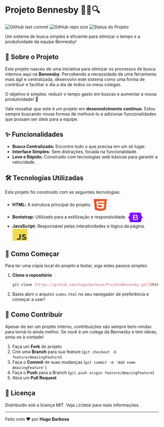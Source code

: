 # Projeto Bennesby 🕵️‍♂️🔍

![GitHub last commit](https://img.shields.io/github/last-commit/hugosbarbosa/ProjetoBennesby) ![GitHub repo size](https://img.shields.io/github/repo-size/hugosbarbosa/ProjetoBennesby) ![Status do Projeto](https://img.shields.io/badge/status-em%20desenvolvimento-yellow)

Um sistema de busca simples e eficiente para otimizar o tempo e a produtividade da equipe Bennesby!

## 🎯 Sobre o Projeto

Este projeto nasceu de uma iniciativa para otimizar os processos de busca internos aqui na **Bennesby**. Percebendo a necessidade de uma ferramenta mais ágil e centralizada, desenvolvi este sistema como uma forma de contribuir e facilitar o dia a dia de todos os meus colegas.

O objetivo é simples: reduzir o tempo gasto em buscas e aumentar a nossa produtividade! 🤯

Vale ressaltar que este é um projeto em **desenvolvimento contínuo**. Estou sempre buscando novas formas de melhorá-lo e adicionar funcionalidades que possam ser úteis para a equipe.

## ✨ Funcionalidades

* **Busca Centralizada:** Encontre tudo o que precisa em um só lugar.
* **Interface Simples:** Sem distrações, focada na funcionalidade.
* **Leve e Rápido:** Construído com tecnologias web básicas para garantir a velocidade.

## 🛠️ Tecnologias Utilizadas

Este projeto foi construído com as seguintes tecnologias:

* **HTML:** A estrutura principal do projeto. <img align="center" alt="-HTML" height="40" width="50" src="https://raw.githubusercontent.com/devicons/devicon/master/icons/html5/html5-original.svg">
* **Bootstrap:** Utilizado para a estilização e responsividade. <img align="center" alt="-HTML" height="40" width="50" src="https://raw.githubusercontent.com/devicons/devicon/master/icons/bootstrap/bootstrap-original.svg">
* **JavaScript:** Responsável pelas interatividades e lógica da página. <img align="center" alt="-HTML" height="40" width="50" src="https://raw.githubusercontent.com/devicons/devicon/master/icons/javascript/javascript-original.svg">

## 🚀 Como Começar

Para ter uma cópia local do projeto e testar, siga estes passos simples:

1.  **Clone o repositório**
    ```sh
    git clone [https://github.com/hugosbarbosa/ProjetoBennesby.git](https://github.com/hugosbarbosa/ProjetoBennesby.git)
    ```
2.  Basta abrir o arquivo `index.html` no seu navegador de preferência e começar a usar!

## 🤝 Como Contribuir

Apesar de ser um projeto interno, contribuições são sempre bem-vindas para torná-lo ainda melhor. Se você é um colega da Bennesby e tem ideias, sinta-se à vontade!

1.  Faça um **Fork** do projeto
2.  Crie uma **Branch** para sua feature (`git checkout -b feature/AmazingFeature`)
3.  Faça o **Commit** de suas mudanças (`git commit -m 'Add some AmazingFeature'`)
4.  Faça o **Push** para a Branch (`git push origin feature/AmazingFeature`)
5.  Abra um **Pull Request**

## 📜 Licença

Distribuído sob a licença MIT. Veja `LICENSE` para mais informações.

---

Feito com ❤️ por **Hugo Barbosa**
